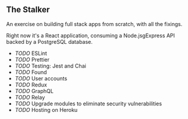 ## The Stalker

An exercise on building full stack apps from scratch, with all the fixings.

Right now it's a React application, consuming a Node.jsgExpress API backed by a PostgreSQL database.

* _TODO_ ESLint
* _TODO_ Prettier
* _TODO_ Testing: Jest and Chai
* _TODO_ Found
* _TODO_ User accounts
* _TODO_ Redux
* _TODO_ GraphQL
* _TODO_ Relay
* _TODO_ Upgrade modules to eliminate security vulnerabilities
* _TODO_ Hosting on Heroku
